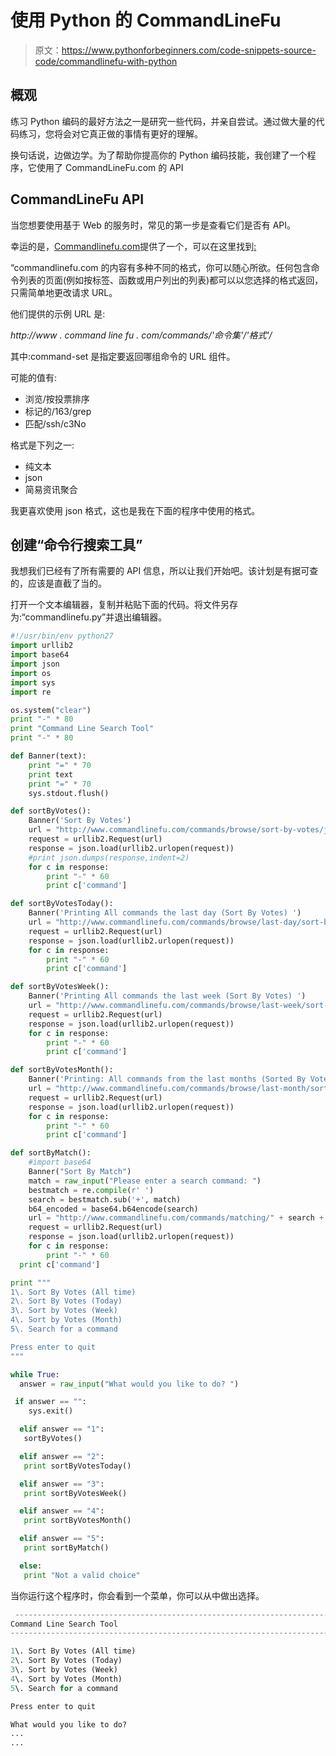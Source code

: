 # 使用 Python 的 CommandLineFu

> 原文：<https://www.pythonforbeginners.com/code-snippets-source-code/commandlinefu-with-python>

## 概观

练习 Python 编码的最好方法之一是研究一些代码，并亲自尝试。通过做大量的代码练习，您将会对它真正做的事情有更好的理解。

换句话说，边做边学。为了帮助你提高你的 Python 编码技能，我创建了一个程序，它使用了 CommandLineFu.com 的 API

## CommandLineFu API

当您想要使用基于 Web 的服务时，常见的第一步是查看它们是否有 API。

幸运的是，[Commandlinefu.com](http://www.Commandlinefu.com "commandlinefudotcom")提供了一个，可以在这里找到[:](https://www.commandlinefu.com/site/api "commandlinefu-api")

“commandlinefu.com 的内容有多种不同的格式，你可以随心所欲。任何包含命令列表的页面(例如按标签、函数或用户列出的列表)都可以以您选择的格式返回，只需简单地更改请求 URL。

他们提供的示例 URL 是:

*http://www . command line fu . com/commands/'命令集'/'格式'/*

其中:command-set 是指定要返回哪组命令的 URL 组件。

可能的值有:

*   浏览/按投票排序
*   标记的/163/grep
*   匹配/ssh/c3No

格式是下列之一:

*   纯文本
*   json
*   简易资讯聚合

我更喜欢使用 json 格式，这也是我在下面的程序中使用的格式。

## 创建“命令行搜索工具”

我想我们已经有了所有需要的 API 信息，所以让我们开始吧。该计划是有据可查的，应该是直截了当的。

打开一个文本编辑器，复制并粘贴下面的代码。将文件另存为:“commandlinefu.py”并退出编辑器。

```py
#!/usr/bin/env python27
import urllib2
import base64
import json
import os
import sys
import re

os.system("clear")
print "-" * 80
print "Command Line Search Tool"
print "-" * 80

def Banner(text):
    print "=" * 70
    print text
    print "=" * 70
    sys.stdout.flush()

def sortByVotes():
    Banner('Sort By Votes')
    url = "http://www.commandlinefu.com/commands/browse/sort-by-votes/json"
    request = urllib2.Request(url)
    response = json.load(urllib2.urlopen(request))
    #print json.dumps(response,indent=2)
    for c in response:
        print "-" * 60
        print c['command']

def sortByVotesToday():
    Banner('Printing All commands the last day (Sort By Votes) ')
    url = "http://www.commandlinefu.com/commands/browse/last-day/sort-by-votes/json"
    request = urllib2.Request(url)
    response = json.load(urllib2.urlopen(request))
    for c in response:
        print "-" * 60
        print c['command']

def sortByVotesWeek():
    Banner('Printing All commands the last week (Sort By Votes) ')
    url = "http://www.commandlinefu.com/commands/browse/last-week/sort-by-votes/json"
    request = urllib2.Request(url)
    response = json.load(urllib2.urlopen(request))
    for c in response:
        print "-" * 60
        print c['command']

def sortByVotesMonth():
    Banner('Printing: All commands from the last months (Sorted By Votes) ')
    url = "http://www.commandlinefu.com/commands/browse/last-month/sort-by-votes/json"
    request = urllib2.Request(url)
    response = json.load(urllib2.urlopen(request))
    for c in response:
        print "-" * 60
        print c['command']

def sortByMatch():
    #import base64
    Banner("Sort By Match")
    match = raw_input("Please enter a search command: ")
    bestmatch = re.compile(r' ')
    search = bestmatch.sub('+', match)
    b64_encoded = base64.b64encode(search)
    url = "http://www.commandlinefu.com/commands/matching/" + search + "/" + b64_encoded + "/json"
    request = urllib2.Request(url)
    response = json.load(urllib2.urlopen(request))
    for c in response:
        print "-" * 60
  print c['command']

print """
1\. Sort By Votes (All time)
2\. Sort By Votes (Today)
3\. Sort by Votes (Week)
4\. Sort by Votes (Month)
5\. Search for a command

Press enter to quit
"""

while True:
  answer = raw_input("What would you like to do? ")

 if answer == "":
    sys.exit()

  elif answer == "1":
   sortByVotes()

  elif answer == "2":
   print sortByVotesToday()

  elif answer == "3":
   print sortByVotesWeek()

  elif answer == "4":
   print sortByVotesMonth()

  elif answer == "5":
   print sortByMatch()

  else:
   print "Not a valid choice" 
```

当你运行这个程序时，你会看到一个菜单，你可以从中做出选择。

```py
 --------------------------------------------------------------------------------
Command Line Search Tool
--------------------------------------------------------------------------------

1\. Sort By Votes (All time)
2\. Sort By Votes (Today)
3\. Sort by Votes (Week)
4\. Sort by Votes (Month)
5\. Search for a command

Press enter to quit

What would you like to do?
...
... 
```